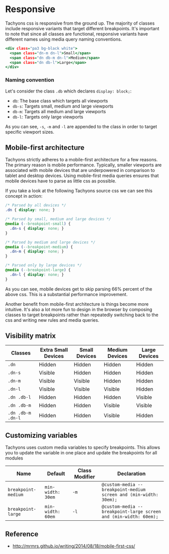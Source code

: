 # Responsive

Tachyons css is responsive from the ground up.
The majority of classes include responsive variants that target different breakpoints.
It's important to note that since all classes are functional, responsive variants have different names using media query naming conventions.

```.html
<div class="pa3 bg-black white">
  <span class="dn-m dn-l">Small</span>
  <span class="dn db-m dn-l">Medium</span>
  <span class="dn db-l">Large</span>
</div>
```

### Naming convention

Let's consider the class `.db` which declares `display: block;`:

- `db`: The base class which targets all viewports
- `db-s`: Targets small, medium and large viewports
- `db-m`: Targets all medium and large viewports
- `db-l`: Targets only large viewports

As you can see, `-s`, `-m` and `-l` are appended to the class in order to target specific viewport sizes.

## Mobile-first architecture

Tachyons strictly adheres to a mobile-first architecture for a few reasons.
The primary reason is mobile performance.
Typically, smaller viewports are associated with mobile devices that are underpowered in comparison to tablet and desktop devices.
Using mobile-first media queries ensures that mobile devices have to parse as little css as possible.

If you take a look at the following Tachyons source css we can see this concept in action:

```css
/* Parsed by all devices */
.dn { display: none; }

/* Parsed by small, medium and large devices */
@media (--breakpoint-small) {
  .dn-s { display: none; }
}

/* Parsed by medium and large devices */
@media (--breakpoint-medium) {
  .dn-m { display: none; }
}

/* Parsed only by large devices */
@media (--breakpoint-large) {
  .dn-l { display: none; }
}
```

As you can see, mobile devices get to skip parsing 66% percent of the above css.
This is a substantial performance improvement.

Another benefit from mobile-first architecture is things become more intuitive.
It's also a lot more fun to design in the browser by composing classes to target breakpoints rather than repeatedly switching back to the css and writing new rules and media queries.

## Visibility matrix

Classes | Extra Small Devices | Small Devices | Medium Devices | Large Devices
------- | ----------- | ------------- | -------------- | -------------
`.dn` | Hidden | Hidden | Hidden | Hidden
`.dn-s` | Visible | Hidden | Hidden | Hidden
`.dn-m` | Visible | Visible | Hidden | Hidden
`.dn-l` | Visible | Visible | Visible | Hidden
`.dn .db-l` | Hidden | Hidden | Hidden | Visible
`.dn .db-m` | Hidden | Hidden | Visible | Visible
`.dn .db-m .dn-l` | Hidden | Hidden | Visible | Hidden

## Customizing variables

Tachyons uses custom media variables to specify breakpoints.
This allows you to update the variable in one place and update the breakpoints for all modules

Name | Default | Class Modifier | Declaration
---- | ------- | -------------- | -----------
`breakpoint-medium` | `min-width: 30em` | `-m` | `@custom-media --breakpoint-medium screen and (min-width: 30em);`
`breakpoint-large` | `min-width: 60em` | `-l` | `@custom-media --breakpoint-large screen and (min-width: 60em);`

## Reference

- http://mrmrs.github.io/writing/2014/08/18/mobile-first-css/
